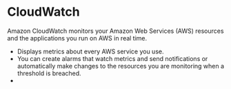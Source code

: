 CloudWatch
===============
Amazon CloudWatch monitors your Amazon Web Services (AWS) resources and the applications you run on AWS in real time.

- Displays metrics about every AWS service you use.
- You can create alarms that watch metrics and send notifications or automatically make changes to the resources you are monitoring when a threshold is breached.
- 